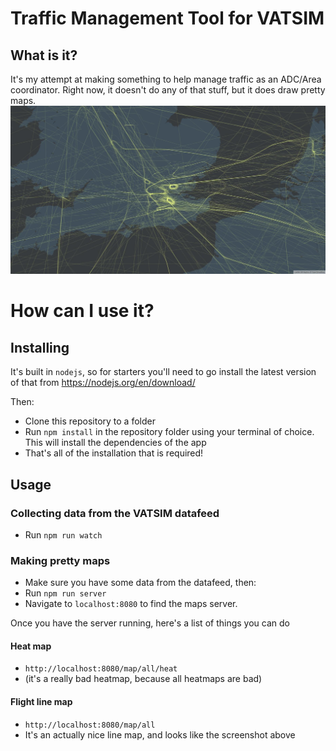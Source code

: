 # Traffic Management Tool for VATSIM
## What is it?
It's my attempt at making something to help manage traffic as an ADC/Area coordinator. Right now, it doesn't do any of that stuff, but it does draw pretty maps. 
![Map created using TMTV showing VATSIM traffic over the UK](./readme-image.jpeg)
# How can I use it?
## Installing
It's built in ``nodejs``, so for starters you'll need to go install the latest version of that from https://nodejs.org/en/download/

Then:
- Clone this repository to a folder
- Run ``npm install`` in the repository folder using your terminal of choice. This will install the dependencies of the app
- That's all of the installation that is required!

## Usage
### Collecting data from the VATSIM datafeed
- Run ``npm run watch``

### Making pretty maps
- Make sure you have some data from the datafeed, then:
- Run ``npm run server``
- Navigate to ``localhost:8080`` to find the maps server. 

Once you have the server running, here's a list of things you can do
#### Heat map
- ``http://localhost:8080/map/all/heat``
- (it's a really bad heatmap, because all heatmaps are bad)

#### Flight line map
- ``http://localhost:8080/map/all``
- It's an actually nice line map, and looks like the screenshot above